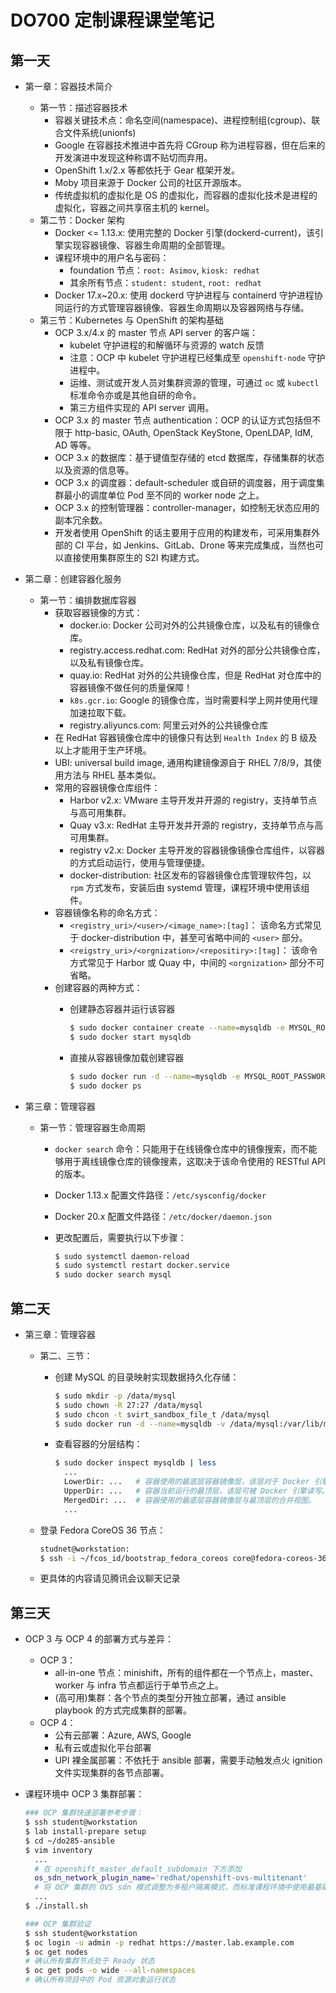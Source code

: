 # DO700 定制课程课堂笔记

## 第一天

- 第一章：容器技术简介
  - 第一节：描述容器技术
    - 容器关键技术点：命名空间(namespace)、进程控制组(cgroup)、联合文件系统(unionfs)
    - Google 在容器技术推进中首先将 CGroup 称为进程容器，但在后来的开发演进中发现这种称谓不贴切而弃用。
    - OpenShift 1.x/2.x 等都依托于 Gear 框架开发。
    - Moby 项目来源于 Docker 公司的社区开源版本。
    - 传统虚拟机的虚拟化是 OS 的虚拟化，而容器的虚拟化技术是进程的虚拟化，容器之间共享宿主机的 kernel。
  - 第二节：Docker 架构
    - Docker <= 1.13.x: 使用完整的 Docker 引擎(dockerd-current)，该引擎实现容器镜像、容器生命周期的全部管理。
    - 课程环境中的用户名与密码：	
      - foundation 节点：`root: Asimov`, `kiosk: redhat`
      - 其余所有节点：`student: student`, `root: redhat`
    - Docker 17.x~20.x: 使用 dockerd 守护进程与 containerd 守护进程协同运行的方式管理容器镜像、容器生命周期以及容器网络与存储。
  - 第三节：Kubernetes 与 OpenShift 的架构基础
    - OCP 3.x/4.x 的 master 节点 API server 的客户端：
      - kubelet 守护进程的和解循环与资源的 watch 反馈
      - 注意：OCP 中 kubelet 守护进程已经集成至 `openshift-node` 守护进程中。
      - 运维、测试或开发人员对集群资源的管理，可通过 `oc` 或 `kubectl` 标准命令亦或是其他自研的命令。
      - 第三方组件实现的 API server 调用。
    - OCP 3.x 的 master 节点 authentication：OCP 的认证方式包括但不限于 http-basic, OAuth, OpenStack KeyStone, OpenLDAP, IdM, AD 等等。
    - OCP 3.x 的数据库：基于键值型存储的 etcd 数据库，存储集群的状态以及资源的信息等。
    - OCP 3.x 的调度器：default-scheduler 或自研的调度器，用于调度集群最小的调度单位 Pod 至不同的 worker node 之上。
    - OCP 3.x 的控制管理器：controller-manager，如控制无状态应用的副本冗余数。
    - 开发者使用 OpenShift 的话主要用于应用的构建发布，可采用集群外部的 CI 平台，如 Jenkins、GitLab、Drone 等来完成集成，当然也可以直接使用集群原生的 S2I 构建方式。
- 第二章：创建容器化服务
  - 第一节：编排数据库容器
    - 获取容器镜像的方式：
      - docker.io: Docker 公司对外的公共镜像仓库，以及私有的镜像仓库。
      - registry.access.redhat.com: RedHat 对外的部分公共镜像仓库，以及私有镜像仓库。
      - quay.io: RedHat 对外的公共镜像仓库，但是 RedHat 对仓库中的容器镜像不做任何的质量保障！
      - `k8s.gcr.io`: Google 的镜像仓库，当时需要科学上网并使用代理加速拉取下载。
      - registry.aliyuncs.com: 阿里云对外的公共镜像仓库
    - 在 RedHat 容器镜像仓库中的镜像只有达到 `Health Index` 的 B 级及以上才能用于生产环境。
    - UBI: universal build image, 通用构建镜像源自于 RHEL 7/8/9，其使用方法与 RHEL 基本类似。
    - 常用的容器镜像仓库组件：
      - Harbor v2.x: VMware 主导开发并开源的 registry，支持单节点与高可用集群。
      - Quay v3.x: RedHat 主导开发并开源的 registry，支持单节点与高可用集群。
      - registry v2.x: Docker 主导开发的容器镜像镜像仓库组件，以容器的方式启动运行，使用与管理便捷。
      - docker-distribution: 社区发布的容器镜像仓库管理软件包，以 `rpm` 方式发布，安装后由 systemd 管理，课程环境中使用该组件。
    - 容器镜像名称的命名方式：
      - `<registry_uri>/<user>/<image_name>:[tag]`：
        该命名方式常见于 docker-distribution 中，甚至可省略中间的 `<user>` 部分。
      - `<reigstry_uri>/<orgnization>/<repositiry>:[tag]`：
        该命令方式常见于 Harbor 或 Quay 中，中间的 `<orgnization>` 部分不可省略。
    - 创建容器的两种方式：
      - 创建静态容器并运行该容器

        ```bash
        $ sudo docker container create --name=mysqldb -e MYSQL_ROOT_PASSWORD=redhat registry.lab.example.com/rhscl/mysql-56-rhel7:latest
        $ sudo docker start mysqldb
        ```

      - 直接从容器镜像加载创建容器

        ```bash
        $ sudo docker run -d --name=mysqldb -e MYSQL_ROOT_PASSWORD=redhat registry.lab.example.com/rhscl/mysql-56-rhel7:latest
        $ sudo docker ps
        ```

- 第三章：管理容器
  - 第一节：管理容器生命周期
    - `docker search` 命令：只能用于在线镜像仓库中的镜像搜索，而不能够用于离线镜像仓库的镜像搜素，这取决于该命令使用的 RESTful API 的版本。
    - Docker 1.13.x 配置文件路径：`/etc/sysconfig/docker`
    - Docker 20.x 配置文件路径：`/etc/docker/daemon.json`
    - 更改配置后，需要执行以下步骤：

      ```bash
      $ sudo systemctl daemon-reload
      $ sudo systemctl restart docker.service
      $ sudo docker search mysql
      ```

## 第二天

- 第三章：管理容器
  - 第二、三节：
    - 创建 MySQL 的目录映射实现数据持久化存储：

      ```bash
      $ sudo mkdir -p /data/mysql
      $ sudo chown -R 27:27 /data/mysql
      $ sudo chcon -t svirt_sandbox_file_t /data/mysql
      $ sudo docker run -d --name=mysqldb -v /data/mysql:/var/lib/mysql/data -p 3306:3306 registry.lab.example.com/rhscl/mysql-56-rhel7:latest
      ```

    - 查看容器的分层结构：

      ```bash
      $ sudo docker inspect mysqldb | less
        ...
        LowerDir: ...   # 容器使用的最底层容器镜像层，该层对于 Docker 引擎而言是只读层。
        UpperDir: ...   # 容器当前运行的最顶层，该层可被 Docker 引擎读写。
        MergedDir: ...  # 容器使用的最底层容器镜像层与最顶层的合并视图。
        ...
      ```

  - 登录 Fedora CoreOS 36 节点：

    ```bash
    studnet@workstation:
    $ ssh -i ~/fcos_id/bootstrap_fedora_coreos core@fedora-coreos-36
    ```

  - 更具体的内容请见腾讯会议聊天记录

## 第三天

- OCP 3 与 OCP 4 的部署方式与差异：
  - OCP 3：
    - all-in-one 节点：minishift，所有的组件都在一个节点上，master、worker 与 infra 节点都运行于单节点之上。
    - (高可用)集群：各个节点的类型分开独立部署，通过 ansible playbook 的方式完成集群的部署。
  - OCP 4：
    - 公有云部署：Azure, AWS, Google
    - 私有云或虚拟化平台部署
    - UPI 裸金属部署：不依托于 ansible 部署，需要手动触发点火 ignition 文件实现集群的各节点部署。
- 课程环境中 OCP 3 集群部署：

  ```bash
  ### OCP 集群快速部署参考步骤：
  $ ssh student@workstation
  $ lab install-prepare setup
  $ cd ~/do285-ansible
  $ vim inventory
    ...
    # 在 openshift_master_default_subdomain 下方添加
    os_sdn_network_plugin_name='redhat/openshift-ovs-multitenant' 
    # 将 OCP 集群的 OVS sdn 模式调整为多租户隔离模式，而标准课程环境中使用最基础的 ovs-subnet 的扁平化网络模式。
    ...
  $ ./install.sh

  ### OCP 集群验证
  $ ssh student@workstation
  $ oc login -u admin -p redhat https://master.lab.example.com
  $ oc get nodes
  # 确认所有集群节点处于 Ready 状态
  $ oc get pods -o wide --all-namespaces
  # 确认所有项目中的 Pod 资源对象运行状态
 
  ```
